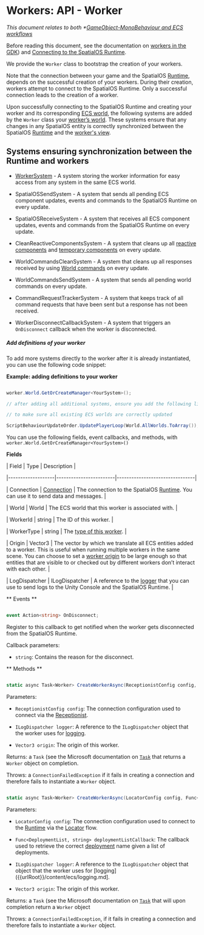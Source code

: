 [//]: # (Doc of docs reference 15.a)
[//]: # (TODO - find out whether WorkerSystem is ECS and how it fits into a generic workflow.)
# Workers: API - Worker

_This document relates to both *[GameObject-MonoBehaviour and  ECS workflows]({{urlRoot}}/content/intro-workflows-spos-entities.md)_

Before reading this document, see the documentation on [workers in the GDK]({{urlRoot}}/content/workers/workers-in-the-gdk.md)) and [Connecting to the SpatialOS Runtime]({{urlRoot}}/content/connecting-to-spos.md).

We provide the `Worker` class to bootstrap the creation of your workers.

Note that the connection between your game and the SpatialOS [Runtime]({{urlRoot}}/content/glossary.md#spatialos-runtime), depends on the successful creation of your workers.  During their creation, workers attempt to connect to the SpatialOS Runtime. Only a successful connection leads to the creation of a worker.

Upon successfully connecting to the SpatialOS Runtime and creating your worker and its corresponding [ECS world]({{urlRoot}}/content/glossary.md#unity-ecs-world), the following systems are added by the `Worker` class your [worker’s world]({{urlRoot}}/content/glossary.md#worker-s-world). These systems  ensure that any changes in any SpatialOS entity is correctly synchronized between the SpatialOS [Runtime]({{urlRoot}}/content/glossary.md#spatialos-runtime) and the [worker's view]({{urlRoot}}/content/glossary.md#worker-s-view).

## Systems ensuring synchronization between the Runtime and workers

  * [WorkerSystem]({{urlRoot}}/content/workers/api-worker-system.md) - A system storing the worker information for easy access from any system in the same ECS world.

  * SpatialOSSendSystem - A system that sends all pending ECS component updates, events and commands to the SpatialOS Runtime on every update.

  * SpatialOSReceiveSystem - A system that receives all ECS component updates, events and commands from the SpatialOS Runtime on every update.

  * CleanReactiveComponentsSystem - A system that cleans up all [reactive components]({{urlRoot}}/content/ecs/reactive-components.md) and [temporary components]({{urlRoot}}/content/ecs/temporary-components.md) on every update.

  * WorldCommandsCleanSystem - A system that cleans up all responses received by using [World commands]({{urlRoot}}/content/ecs/ecs-world-commands.md) on every update.

  * WorldCommandsSendSystem -  A system that sends all pending world commands on every update.

  * CommandRequestTrackerSystem - A system that keeps track of all command requests that have been sent but a response has not been received.

  * WorkerDisconnectCallbackSystem - A system that triggers an `OnDisconnect` callback when the worker is disconnected.

##### Add definitions of your worker

To add more systems directly to the worker after it is already instantiated, you can use the following code snippet:

**Example: adding definitions to your worker**

```csharp

worker.World.GetOrCreateManager<YourSystem>();

// after adding all additional systems, ensure you add the following line

// to make sure all existing ECS worlds are correctly updated

ScriptBehaviourUpdateOrder.UpdatePlayerLoop(World.AllWorlds.ToArray());

```

You can use the following fields, event callbacks, and methods, with `worker.World.GetOrCreateManager<YourSystem>()`

**Fields**</br>

| Field         	| Type               	| Description                	|

|-------------------|------------------------|--------------------------------|

| Connection	| [Connection]({{urlRoot}}/content/connecting-to-spos.md) | The connection to the SpatialOS [Runtime]({{urlRoot}}/content/glossary.md#spatialos-runtime). You can use it to send data and messages. |

| World     	| World              	| The ECS world that this worker is associated with. |

| WorkerId  	| string             	| The ID of this worker. |

| WorkerType	| string             	| The [type of this worker]({{urlRoot}}/content/glossary.md#worker-types). |

| Origin    	| Vector3            	| The vector by which we translate all ECS entities added to a worker. This is useful when running multiple workers in the same scene. You can choose to set a [worker origin]({{urlRoot}}/content/glossary.md#worker-origin) to be large enough so that entities that are visible to or checked out by different workers don’t interact with each other. |

| LogDispatcher | ILogDispatcher     	| A reference to the [logger]({{urlRoot}}/content/ecs/logging.md) that you can use to send logs to the Unity Console and the SpatialOS Runtime. |

** Events ** </br>

```csharp

event Action<string> OnDisconnect;

```

Register to this callback to get notified when the worker gets disconnected from the SpatialOS Runtime.

Callback parameters:

  * `string`: Contains the reason for the disconnect.

** Methods ** </br>

```csharp

static async Task<Worker> CreateWorkerAsync(ReceptionistConfig config, ILogDispatcher logger, Vector3 origin);

```

Parameters:

  * `ReceptionistConfig config`: The connection configuration used to connect via the [Receptionist]({{urlRoot}}/content/connecting-to-spos.md).

  * `ILogDispatcher logger`: A reference to the `ILogDispatcher` object that the worker uses for [logging]({{urlRoot}}/content/ecs/logging.md).

  * `Vector3 origin`: The origin of this worker.

Returns: a `Task` (see the Microsoft documentation on [`Task`](https://docs.microsoft.com/en-us/dotnet/api/system.threading.tasks.task?view=netframework-4.7.2)  that returns a `Worker` object on completion.

Throws: a `ConnectionFailedException` if it fails in creating a connection and therefore fails to instantiate a `Worker` object.

```csharp

static async Task<Worker> CreateWorkerAsync(LocatorConfig config, Func<DeploymentList, string> deploymentListCallback, ILogDispatcher logger, Vector3 origin);

```

Parameters:

* `LocatorConfig config`: The connection configuration used to connect to the [Runtime]({{urlRoot}}/content/glossary.md#spatialos-runtime) via the [Locator]({{urlRoot}}/content/connecting-to-spos.md) flow.

* `Func<DeploymentList, string> deploymentListCallback`: The callback used to retrieve the correct [deployment]({{urlRoot}}/content/glossary.md#deploying) name given a list of deployments.

* `ILogDispatcher logger`: A reference to the `ILogDispatcher` object that object that the worker uses for [logging]({{urlRoot}}/content/ecs/logging.md].

* `Vector3 origin`: The origin of this worker.

Returns: a `Task` (see the Microsoft documentation on [`Task`](https://docs.microsoft.com/en-us/dotnet/api/system.threading.tasks.task?view=netframework-4.7.2) that will upon completion return a `Worker` object

Throws: a `ConnectionFailedException`, if it fails in creating a connection and therefore fails to instantiate a `Worker` object.
